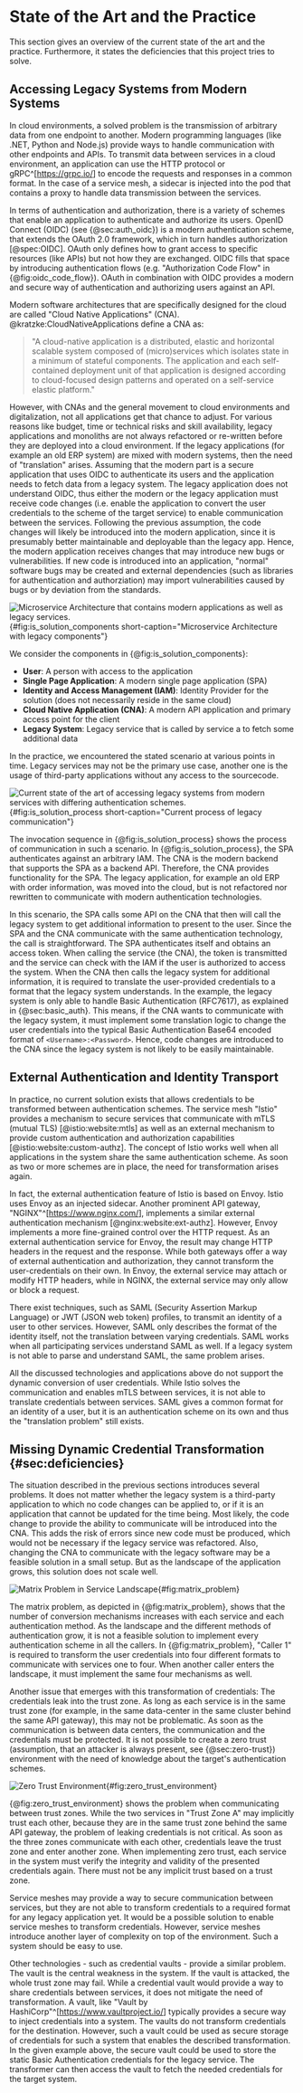 # State of the Art and the Practice

This section gives an overview of the current state of the art and the practice. Furthermore, it states the deficiencies that this project tries to solve.

## Accessing Legacy Systems from Modern Systems

In cloud environments, a solved problem is the transmission of arbitrary data from one endpoint to another. Modern programming languages (like .NET, Python and Node.js) provide ways to handle communication with other endpoints and APIs. To transmit data between services in a cloud environment, an application can use the HTTP protocol or gRPC^[<https://grpc.io/>] to encode the requests and responses in a common format. In the case of a service mesh, a sidecar is injected into the pod that contains a proxy to handle data transmission between the services.

In terms of authentication and authorization, there is a variety of schemes that enable an application to authenticate and authorize its users. OpenID Connect (OIDC) (see {@sec:auth_oidc}) is a modern authentication scheme, that extends the OAuth 2.0 framework, which in turn handles authorization [@spec:OIDC]. OAuth only defines how to grant access to specific resources (like APIs) but not how they are exchanged. OIDC fills that space by introducing authentication flows (e.g. "Authorization Code Flow" in {@fig:oidc_code_flow}). OAuth in combination with OIDC provides a modern and secure way of authentication and authorizing users against an API.

Modern software architectures that are specifically designed for the cloud are called "Cloud Native Applications" (CNA). @kratzke:CloudNativeApplications define a CNA as:

> "A cloud-native application is a distributed, elastic and horizontal scalable system composed of (micro)services which isolates state in a minimum of stateful components. The application and each self-contained deployment unit of that application is designed according to cloud-focused design patterns and operated on a self-service elastic platform."

However, with CNAs and the general movement to cloud environments and digitalization, not all applications get that chance to adjust. For various reasons like budget, time or technical risks and skill availability, legacy applications and monoliths are not always refactored or re-written before they are deployed into a cloud environment. If the legacy applications (for example an old ERP system) are mixed with modern systems, then the need of "translation" arises. Assuming that the modern part is a secure application that uses OIDC to authenticate its users and the application needs to fetch data from a legacy system. The legacy application does not understand OIDC, thus either the modern or the legacy application must receive code changes (i.e. enable the application to convert the user credentials to the scheme of the target service) to enable communication between the services. Following the previous assumption, the code changes will likely be introduced into the modern application, since it is presumably better maintainable and deployable than the legacy app. Hence, the modern application receives changes that may introduce new bugs or vulnerabilities. If new code is introduced into an application, "normal" software bugs may be created and external dependencies (such as libraries for authentication and authorziation) may import vulnerabilities caused by bugs or by deviation from the standards.

![Microservice Architecture that contains modern applications as well as legacy services.](diagrams/component/is-solution-showcase.puml){#fig:is_solution_components short-caption="Microservice Architecture with legacy components"}

We consider the components in {@fig:is_solution_components}:

- **User**: A person with access to the application
- **Single Page Application**: A modern single page application (SPA)
- **Identity and Access Management (IAM)**: Identity Provider for the solution (does not necessarily reside in the same cloud)
- **Cloud Native Application (CNA)**: A modern API application and primary access point for the client
- **Legacy System**: Legacy service that is called by service a to fetch some additional data

In the practice, we encountered the stated scenario at various points in time. Legacy services may not be the primary use case, another one is the usage of third-party applications without any access to the sourcecode.

![Current state of the art of accessing legacy systems from modern services with differing authentication schemes.](diagrams/sequences/is-solution-process.puml){#fig:is_solution_process short-caption="Current process of legacy communication"}

The invocation sequence in {@fig:is_solution_process} shows the process of communication in such a scenario. In {@fig:is_solution_process}, the SPA authenticates against an arbitrary IAM. The CNA is the modern backend that supports the SPA as a backend API. Therefore, the CNA provides functionality for the SPA. The legacy application, for example an old ERP with order information, was moved into the cloud, but is not refactored nor rewritten to communicate with modern authentication technologies.

In this scenario, the SPA calls some API on the CNA that then will call the legacy system to get additional information to present to the user. Since the SPA and the CNA communicate with the same authentication technology, the call is straightforward. The SPA authenticates itself and obtains an access token. When calling the service (the CNA), the token is transmitted and the service can check with the IAM if the user is authorized to access the system. When the CNA then calls the legacy system for additional information, it is required to translate the user-provided credentials to a format that the legacy system understands. In the example, the legacy system is only able to handle Basic Authentication (RFC7617), as explained in {@sec:basic_auth}. This means, if the CNA wants to communicate with the legacy system, it must implement some translation logic to change the user credentials into the typical Basic Authentication Base64 encoded format of `<Username>:<Password>`. Hence, code changes are introduced to the CNA since the legacy system is not likely to be easily maintainable.

## External Authentication and Identity Transport

In practice, no current solution exists that allows credentials to be transformed between authentication schemes. The service mesh "Istio" provides a mechanism to secure services that communicate with mTLS (mutual TLS) [@istio:website:mtls] as well as an external mechanism to provide custom authentication and authorization capabilities [@istio:website:custom-authz]. The concept of Istio works well when all applications in the system share the same authentication scheme. As soon as two or more schemes are in place, the need for transformation arises again.

In fact, the external authentication feature of Istio is based on Envoy. Istio uses Envoy as an injected sidecar. Another prominent API gateway, "NGINX"^[<https://www.nginx.com/>], implements a similar external authentication mechanism [@nginx:website:ext-authz]. However, Envoy implements a more fine-grained control over the HTTP request. As an external authentication service for Envoy, the result may change HTTP headers in the request and the response. While both gateways offer a way of external authentication and authorization, they cannot transform the user-credentials on their own. In Envoy, the external service may attach or modify HTTP headers, while in NGINX, the external service may only allow or block a request.

There exist techniques, such as SAML (Security Assertion Markup Language) or JWT (JSON web token) profiles, to transmit an identity of a user to other services. However, SAML only describes the format of the identity itself, not the translation between varying credentials. SAML works when all participating services understand SAML as well. If a legacy system is not able to parse and understand SAML, the same problem arises.

All the discussed technologies and applications above do not support the dynamic conversion of user credentials. While Istio solves the communication and enables mTLS between services, it is not able to translate credentials between services. SAML gives a common format for an identity of a user, but it is an authentication scheme on its own and thus the "translation problem" still exists.

## Missing Dynamic Credential Transformation {#sec:deficiencies}

The situation described in the previous sections introduces several problems. It does not matter whether the legacy system is a third-party application to which no code changes can be applied to, or if it is an application that cannot be updated for the time being. Most likely, the code change to provide the ability to communicate will be introduced into the CNA. This adds the risk of errors since new code must be produced, which would not be necessary if the legacy service was refactored. Also, changing the CNA to communicate with the legacy software may be a feasible solution in a small setup. But as the landscape of the application grows, this solution does not scale well.

![Matrix Problem in Service Landscape](diagrams/component/matrix-problem.puml){#fig:matrix_problem}

The matrix problem, as depicted in {@fig:matrix_problem}, shows that the number of conversion mechanisms increases with each service and each authentication method. As the landscape and the different methods of authentication grow, it is not a feasible solution to implement every authentication scheme in all the callers. In {@fig:matrix_problem}, "Caller 1" is required to transform the user credentials into four different formats to communicate with services one to four. When another caller enters the landscape, it must implement the same four mechanisms as well.

Another issue that emerges with this transformation of credentials: The credentials leak into the trust zone. As long as each service is in the same trust zone (for example, in the same data-center in the same cluster behind the same API gateway), this may not be problematic. As soon as the communication is between data centers, the communication and the credentials must be protected. It is not possible to create a zero trust (assumption, that an attacker is always present, see {@sec:zero-trust}) environment with the need of knowledge about the target's authentication schemes.

![Zero Trust Environment](diagrams/component/zero-trust-zone.puml){#fig:zero_trust_environment}

{@fig:zero_trust_environment} shows the problem when communicating between trust zones. While the two services in "Trust Zone A" may implicitly trust each other, because they are in the same trust zone behind the same API gateway, the problem of leaking credentials is not critical. As soon as the three zones communicate with each other, credentials leave the trust zone and enter another zone. When implementing zero trust, each service in the system must verify the integrity and validity of the presented credentials again. There must not be any implicit trust based on a trust zone.

Service meshes may provide a way to secure communication between services, but they are not able to transform credentials to a required format for any legacy application yet. It would be a possible solution to enable service meshes to transform credentials. However, service meshes introduce another layer of complexity on top of the environment. Such a system should be easy to use.

Other technologies - such as credential vaults - provide a similar problem. The vault is the central weakness in the system. If the vault is attacked, the whole trust zone may fail. While a credential vault would provide a way to share credentials between services, it does not mitigate the need of transformation. A vault, like "Vault by HashiCorp"^[<https://www.vaultproject.io/>] typically provides a secure way to inject credentials into a system. The vaults do not transform credentials for the destination. However, such a vault could be used as secure storage of credentials for such a system that enables the described transformation. In the given example above, the secure vault could be used to store the static Basic Authentication credentials for the legacy service. The transformer can then access the vault to fetch the needed credentials for the target system.
